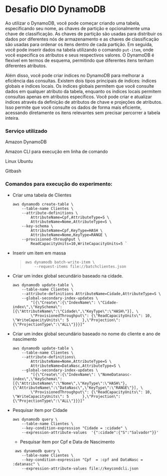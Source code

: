 # Desafio DIO DynamoDB

Ao utilizar o DynamoDB, você pode começar criando uma tabela, especificando seu nome, as chaves de partição e opcionalmente uma chave de classificação. As chaves de partição são usadas para distribuir os dados por diferentes nós de armazenamento e as chaves de classificação são usadas para ordenar os itens dentro de cada partição. Em seguida, você pode inserir dados na tabela utilizando o comando `put-item`, onde você especifica os atributos e seus respectivos valores. O DynamoDB é flexível em termos de esquema, permitindo que diferentes itens tenham diferentes atributos.

Além disso, você pode criar índices no DynamoDB para melhorar a eficiência das consultas. Existem dois tipos principais de índices: índices globais e índices locais. Os índices globais permitem que você consulte dados em qualquer atributo da tabela, enquanto os índices locais permitem consultas apenas em atributos específicos. Você pode criar e atualizar índices através da definição de atributos de chave e projeções de atributos. Isso permite que você consulte os dados de forma mais eficiente, acessando diretamente os itens relevantes sem precisar percorrer a tabela inteira.



### Serviço utilizado

Amazon DynamoDB

Amazon CLI para execução em linha de comando

Linux Ubuntu 

Gitbash



### Comandos para execução do experimento:

* Criar uma tabela de Clientes

  ```
  aws dynamodb create-table \
      --table-name Clientes \
      --attribute-definitions \
          AttributeName=Cpf,AttributeType=S \
          AttributeName=Nome,AttributeType=S \
      --key-schema \
          AttributeName=Cpf,KeyType=HASH \
          AttributeName=Nome,KeyType=RANGE \
      --provisioned-throughput \
          ReadCapacityUnits=10,WriteCapacityUnits=5	`
  ```

  

* Inserir um item em massa

  > ```
  > aws dynamodb batch-write-item \
  >     --request-items file://batchclientes.json
  > ```
  >
  > 

* Criar um index global secundário baseado na cidade.

  ```
  aws dynamodb update-table \
      --table-name Clientes \
      --attribute-definitions AttributeName=Cidade,AttributeType=S \
      --global-secondary-index-updates \
          "[{\"Create\":{\"IndexName\": \"Cidade-index\",\"KeySchema\":[{\"AttributeName\":\"Cidade\",\"KeyType\":\"HASH\"}], \
          \"ProvisionedThroughput\": {\"ReadCapacityUnits\": 10, \"WriteCapacityUnits\": 5      },\"Projection\":{\"ProjectionType\":\"ALL\"}}}]"
  ```

- Criar um index global secundário baseado no nome do cliente e ano de nascimento

  ```
  aws dynamodb update-table \    
      --table-name Clientes \
      --attribute-definitions\
          AttributeName=Nome,AttributeType=S \
          AttributeName=DataNasc,AttributeType=S \
      --global-secondary-index-updates \
          "[{\"Create\":{\"IndexName\": \"NomeDatanasc-index\",\"KeySchema\":[{\"AttributeName\":\"Nome\",\"KeyType\":\"HASH\"}, {\"AttributeName\":\"DataNasc\",\"KeyType\":\"RANGE\"}], \
          \"ProvisionedThroughput\": {\"ReadCapacityUnits\": 10, \"WriteCapacityUnits\": 5      },\"Projection\":{\"ProjectionType\":\"ALL\"}}}]"
  ```

- Pesquisar item por Cidade

  ```  
  aws dynamodb query \
      --table-name Clientes \
      --key-condition-expression "Cidade = :cidade" \
      --expression-attribute-values  '{":cidade":{"S":"Salvador"}}'
  ```

  * Pesquisar item por Cpf e Data de Nascimento

  ``` 
   aws dynamodb query \
      --table-name Clientes \
      --key-condition-expression "Cpf  = :cpf and DataNasc = :datanasc" \
      --expression-attribute-values file://keycondcli.json
  
  ```

  

  

